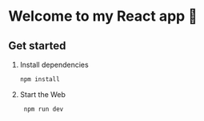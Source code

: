 # Welcome to my React app 👋

## Get started

1. Install dependencies

   ```bash
   npm install
   ```

2. Start the Web

   ```bash
    npm run dev
   ```
